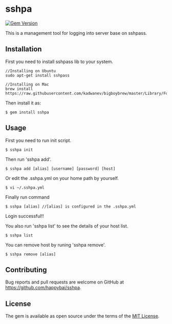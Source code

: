 # sshpa

[![Gem Version](https://badge.fury.io/rb/sshpa.svg)](https://badge.fury.io/rb/sshpa)

This is a management tool for logging into server base on sshpass.

## Installation

First you need to install sshpass lib to your system.

    //Installing on Ubuntu
    sudo apt-get install sshpass

    //Installing on Mac
    brew install https://raw.githubusercontent.com/kadwanev/bigboybrew/master/Library/Formula/sshpass.rb

Then install it as:

    $ gem install sshpa


## Usage

First you need to run init script.

    $ sshpa init

Then run 'sshpa add'.

    $ sshpa add [alias] [username] [password] [host]

Or edit the .sshpa.yml on your home path by yourself.

    $ vi ~/.sshpa.yml

Finally run command

    $ sshpa [alias] //[alias] is configured in the .sshpa.yml

Login successful!!

You also run 'sshpa list' to see the details of your host list.

    $ sshpa list

You can remove host by runing 'sshpa remove'.

    $ sshpa remove [alias]


## Contributing

Bug reports and pull requests are welcome on GitHub at https://github.com/happybai/sshpa.


## License

The gem is available as open source under the terms of the [MIT License](http://opensource.org/licenses/MIT).

